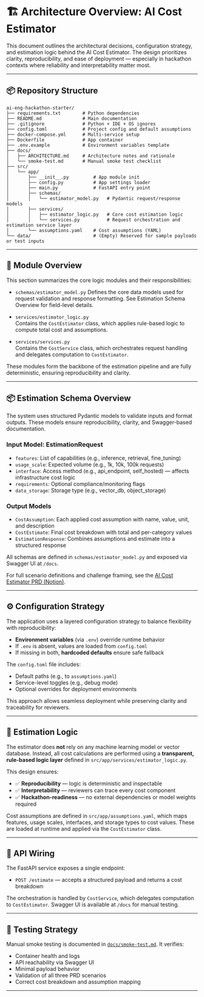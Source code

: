 # 🏗️ Architecture Overview: AI Cost Estimator

This document outlines the architectural decisions, configuration strategy, and estimation logic behind the AI Cost Estimator. The design prioritizes clarity, reproducibility, and ease of deployment — especially in hackathon contexts where reliability and interpretability matter most.

---

## 📦 Repository Structure

```
ai-eng-hackathon-starter/
├── requirements.txt        # Python dependencies  
├── README.md               # Main documentation  
├── .gitignore              # Python + IDE + OS ignores  
├── config.toml             # Project config and default assumptions  
├── docker-compose.yml      # Multi-service setup  
├── Dockerfile              # App container  
├── .env.example            # Environment variables template  
├── docs/  
│   ├── ARCHITECTURE.md     # Architecture notes and rationale  
│   └── smoke-test.md       # Manual smoke test checklist  
├── src/  
│   └── app/  
│       ├── __init__.py         # App module init  
│       ├── config.py           # App settings loader  
│       ├── main.py             # FastAPI entry point  
│       ├── schemas/  
│       │   └── estimator_model.py   # Pydantic request/response models  
│       ├── services/  
│       │   ├── estimator_logic.py   # Core cost estimation logic  
│       │   └── services.py          # Request orchestration and estimation service layer  
│       └── assumptions.yaml    # Cost assumptions (YAML)  
└── data/                       # (Empty) Reserved for sample payloads or test inputs
```
 
---

## 🧩 Module Overview

This section summarizes the core logic modules and their responsibilities:

- `schemas/estimator_model.py`
  Defines the core data models used for request validation and response formatting. See Estimation Schema Overview for field-level details.

- `services/estimator_logic.py`  
  Contains the `CostEstimator` class, which applies rule-based logic to compute total cost and assumptions.

- `services/services.py`  
  Contains the `CostService` class, which orchestrates request handling and delegates computation to `CostEstimator`.

These modules form the backbone of the estimation pipeline and are fully deterministic, ensuring reproducibility and clarity.

---

## 📦 Estimation Schema Overview

The system uses structured Pydantic models to validate inputs and format outputs. These models ensure reproducibility, clarity, and Swagger-based documentation.

### Input Model: EstimationRequest
- `features`: List of capabilities (e.g., inference, retrieval, fine_tuning)
- `usage_scale`: Expected volume (e.g., 1k, 10k, 100k requests)
- `interface`: Access method (e.g., api_endpoint, self_hosted) — affects infrastructure cost logic
- `requirements`: Optional compliance/monitoring flags
- `data_storage`: Storage type (e.g., vector_db, object_storage)

### Output Models
- `CostAssumption`: Each applied cost assumption with name, value, unit, and description
- `CostEstimate`: Final cost breakdown with total and per-category values
- `EstimationResponse`: Combines assumptions and estimate into a structured response

All schemas are defined in `schemas/estimator_model.py` and exposed via Swagger UI at `/docs`.

For full scenario definitions and challenge framing, see the [AI Cost Estimator PRD (Notion)](https://www.notion.so/PRD-team-two-28dbeb2b4c9f80ea9584f2db86e7fbca).

---

## ⚙️ Configuration Strategy

The application uses a layered configuration strategy to balance flexibility with reproducibility:

- **Environment variables** (via `.env`) override runtime behavior
- If `.env` is absent, values are loaded from `config.toml`
- If missing in both, **hardcoded defaults** ensure safe fallback

The `config.toml` file includes:

- Default paths (e.g., to `assumptions.yaml`)
- Service-level toggles (e.g., debug mode)
- Optional overrides for deployment environments

This approach allows seamless deployment while preserving clarity and traceability for reviewers.

---

## 🧠 Estimation Logic

The estimator does **not** rely on any machine learning model or vector database. Instead, all cost calculations are performed using a **transparent, rule-based logic layer** defined in `src/app/services/estimator_logic.py`.

This design ensures:

- ✅ **Reproducibility** — logic is deterministic and inspectable
- ✅ **Interpretability** — reviewers can trace every cost component
- ✅ **Hackathon-readiness** — no external dependencies or model weights required

Cost assumptions are defined in `src/app/assumptions.yaml`, which maps features, usage scales, interfaces, and storage types to cost values. These are loaded at runtime and applied via the `CostEstimator` class.

---

## 🔌 API Wiring

The FastAPI service exposes a single endpoint:

- `POST /estimate` — accepts a structured payload and returns a cost breakdown

The orchestration is handled by `CostService`, which delegates computation to `CostEstimator`. Swagger UI is available at `/docs` for manual testing.

---

## 🧪 Testing Strategy

Manual smoke testing is documented in [`docs/smoke-test.md`](./smoke-test.md). It verifies:

- Container health and logs
- API reachability via Swagger UI
- Minimal payload behavior
- Validation of all three PRD scenarios
- Correct cost breakdown and assumption mapping

---
